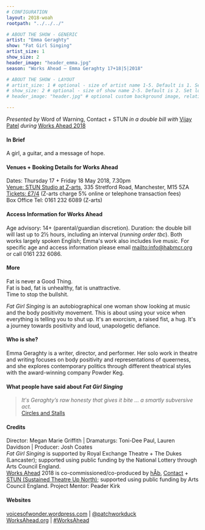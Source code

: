 ```yaml
---
# CONFIGURATION
layout: 2018-woah
rootpath: "../../../"

# ABOUT THE SHOW - GENERIC
artist: "Emma Geraghty"
show: "Fat Girl Singing"
artist_size: 1
show_size: 2
header_image: "header_emma.jpg"
season: "Works Ahead — Emma Geraghty 17+18|5|2018"

# ABOUT THE SHOW - LAYOUT
# artist_size: 1 # optional - size of artist name 1-5. Default is 1. Set longer names to lower values
# show_size: 2 # optional - size of show name 2-5. Default is 2. Set longer names to lower values
# header_image: "header.jpg" # optional custom background image, relative to current page

---
```

*Presented by* Word of Warning, Contact + STUN *in a double bill with* [Vijay Patel](/current/2018-worksahead/patel) *during* [Works Ahead 2018](/current/2018-worksahead)       
         
#### In Brief                      
A girl, a guitar, and a message of hope.         
               
#### Venues + Booking Details for Works Ahead        
Dates: Thursday 17 + Friday 18 May 2018, 7.30pm          
<a href="http://www.z-arts.org/about-us/getting-here" target="_blank">Venue: STUN Studio at Z-arts</a>, 335 Stretford Road, Manchester, M15 5ZA         
<a href="http://z-arts.ticketsolve.com/shows/873587693/events/128137713" target="_blank">Tickets: £7/4</a> (Z-arts charge 5% online or telephone transaction fees)        
Box Office Tel: 0161 232 6089 (Z-arts)          
        
#### Access Information for Works Ahead           
Age advisory: 14+ (parental/guardian discretion). Duration: the double bill will last up to 2½ hours, including an interval (*running order tbc*). Both works largely spoken English; Emma's work also includes live music. For specific age and access information please email <mailto:info@habmcr.org> or call 0161 232 6086.        
        
#### More              
Fat is never a Good Thing.<br>Fat is bad, fat is unhealthy, fat is unattractive.<br>Time to stop the bullshit.         
              
*Fat Girl Singing* is an autobiographical one woman show looking at music and the body positivity movement. This is about using your voice when everything is telling you to shut up. It's an exorcism, a raised fist, a hug. It's a journey towards positivity and loud, unapologetic defiance.           
          
#### Who is she?             
Emma Geraghty is a writer, director, and performer. Her solo work in theatre and writing focuses on body positivity and representations of queerness, and she explores contemporary politics through different theatrical styles with the award-winning company Powder Keg.        
          
#### What people have said about *Fat Girl Singing*        
>*It's Geraghty’s raw honesty that gives it bite … a smartly subversive act.*<br><a href="http://circlesandstalls.wordpress.com/2017/10/01/emergency-2017" target="_blank">Circles and Stalls</a>         
           
#### Credits     
Director: Megan Marie Griffith | Dramaturgs: Toni-Dee Paul, Lauren Davidson | Producer: Josh Coates<br>*Fat Girl Singing* is supported by Royal Exchange Theatre + The Dukes (Lancaster); supported using public funding by the National Lottery through Arts Council England.         
[Works Ahead](/hab/worksahead) 2018 is co-commissioned/co-produced by [hÅb](/hab), <a href="http://contactmcr.com" target="_blank">Contact</a> + <a href="http://stunlive.com" target="_blank">STUN (Sustained Theatre Up North)</a>; supported using public funding by Arts Council England. Project Mentor: Peader Kirk     
        
#### Websites         
<a href="http://voicesofwonder.wordpress.com" target="_blank">voicesofwonder.wordpress.com</a> | <a href="http://twitter.com/patchworkduck" target="_blank">@patchworkduck</a><br><a href="http://worksahead.org" target="_blank">WorksAhead.org</a> | <a href="http://twitter.com/hashtag/WorksAhead" target="_blank">#WorksAhead</a>
